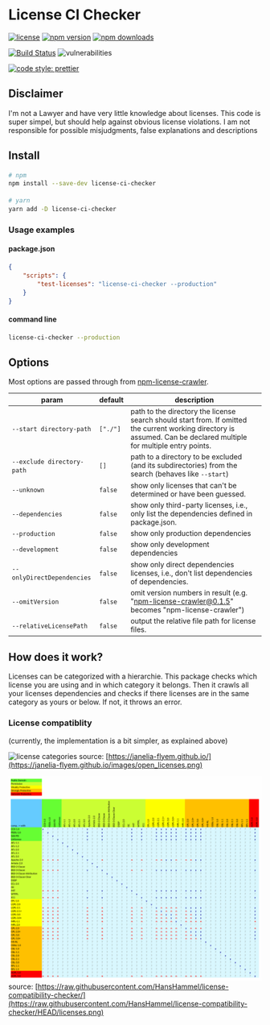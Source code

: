 # License CI Checker

[![license](https://img.shields.io/npm/l/license-ci-checker.svg)](./LICENSE) [![npm version](https://img.shields.io/npm/v/license-ci-checker.svg)](https://www.npmjs.com/package/license-ci-checker) [![npm downloads](https://img.shields.io/npm/dt/license-ci-checker.svg)](https://www.npmjs.com/package/license-ci-checker)

[![Build Status](https://travis-ci.com/adrianjost/license-compatibility-checker.svg?branch=master)](https://travis-ci.com/adrianjost/license-compatibility-checker) ![vulnerabilities](https://img.shields.io/snyk/vulnerabilities/npm/license-ci-checker.svg)

[![code style: prettier](https://img.shields.io/badge/code_style-prettier-ff69b4.svg)](https://github.com/prettier/prettier)

## Disclaimer

I'm not a Lawyer and have very little knowledge about licenses. This code is super simpel, but should help against obvious license violations. I am not responsible for possible misjudgments, false explanations and descriptions

## Install

```bash
# npm
npm install --save-dev license-ci-checker

# yarn
yarn add -D license-ci-checker
```

### Usage examples

#### package.json

```json
{
	"scripts": {
		"test-licenses": "license-ci-checker --production"
	}
}
```

#### command line

```bash
license-ci-checker --production
```

## Options

Most options are passed through from [npm-license-crawler](https://github.com/mwittig/npm-license-crawler).

| param                      | default  | description                                                                                                                                                          |
| -------------------------- | -------- | -------------------------------------------------------------------------------------------------------------------------------------------------------------------- |
| `--start directory-path`   | `["./"]` | path to the directory the license search should start from. If omitted the current working directory is assumed. Can be declared multiple for multiple entry points. |
| `--exclude directory-path` | `[]`     | path to a directory to be excluded (and its subdirectories) from the search (behaves like `--start`)                                                                 |
| `--unknown`                | `false`  | show only licenses that can't be determined or have been guessed.                                                                                                    |
| `--dependencies`           | `false`  | show only third-party licenses, i.e., only list the dependencies defined in package.json.                                                                            |
| `--production`             | `false`  | show only production dependencies                                                                                                                                    |
| `--development`            | `false`  | show only development dependencies                                                                                                                                   |
| `--onlyDirectDependencies` | `false`  | show only direct dependencies licenses, i.e., don't list dependencies of dependencies.                                                                               |
| `--omitVersion`            | `false`  | omit version numbers in result (e.g. "npm-license-crawler@0.1.5" becomes "npm-license-crawler")                                                                      |
| `--relativeLicensePath`    | `false`  | output the relative file path for license files.                                                                                                                     |

## How does it work?

Licenses can be categorized with a hierarchie. This package checks which license you are using and in which category it belongs. Then it crawls all your licenses dependencies and checks if there licenses are in the same category as yours or below. If not, it throws an error.

### License compatiblity

(currently, the implementation is a bit simpler, as explained above)

![license categories](https://janelia-flyem.github.io/images/open_licenses.png) source: [https://janelia-flyem.github.io/](https://janelia-flyem.github.io/images/open_licenses.png)

![license compatibility](https://raw.githubusercontent.com/HansHammel/license-compatibility-checker/HEAD/licenses.png) source: [https://raw.githubusercontent.com/HansHammel/license-compatibility-checker/](https://raw.githubusercontent.com/HansHammel/license-compatibility-checker/HEAD/licenses.png)
